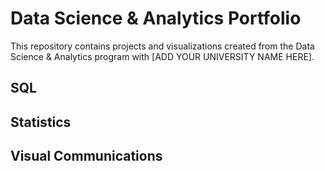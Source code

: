 # Data Science & Analytics Portfolio
This repository contains projects and visualizations created from the Data Science & Analytics program with [ADD YOUR UNIVERSITY NAME HERE].

## SQL

## Statistics

## Visual Communications

